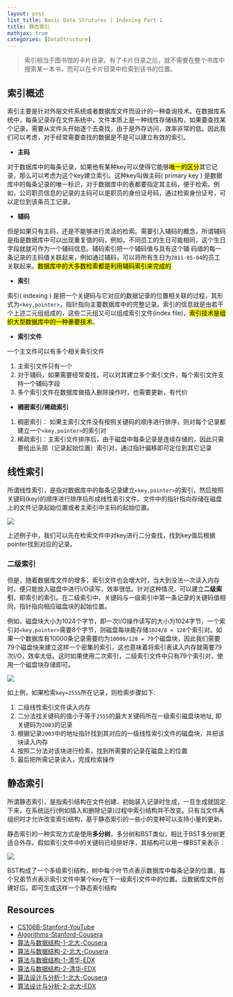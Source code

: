 ```yaml
---
layout: post
list_title: Basic Data Strutures | Indexing Part 1
title: 静态索引
mathjax: true
categories: [DataStructure]
---
```


> 索引相当于图书馆的卡片目录，有了卡片目录之后，就不需要在整个书库中搜索某一本书，而可以在卡片目录中检索到该书的位置。

## 索引概述

索引主要是针对外层文件系统或者数据库文件而设计的一种查询技术。在数据库系统中，每条记录存在文件系统中，文件本质上是一种线性存储结构，如果要查找某个记录，需要从文件头开始逐个去查找，由于是外存访问，效率非常的低。因此我们可以考虑，对于经常需要查找的数据是不是可以建立有效的索引。

- **主码**

对于数据库中的每条记录，如果他有某种key可以使得它能够<mark>唯一的区分</mark>其它记录，那么可以考虑为这个key建立索引。这种key叫做主码( primary key ) 是数据库中的每条记录的唯一标识，对于数据库中的表都要指定其主码，便于检索。例如，公司职员信息的记录的主码可以是职员的身份证号码，通过检索身份证号，可以定位到该条员工记录。

- **辅码**

但是如果只有主码，还是不能够进行灵活的检索。需要引入辅码的概念，所谓辅码是指是数据库中可以出现重复值的码，例如，不同员工的生日可能相同，这个生日字段就就可作为一个辅码信息。辅码索引把一个辅码值与具有这个辅
码值的每一条记录的主码值关联起来，例如通过辅码，可以将所有生日为`2011-05-04`的员工关联起来。<mark>数据库中的大多数检索都是利用辅码索引来完成的</mark>

- **索引**

索引( indexing ) 是把一个关键码与它对应的数据记录的位置相关联的过程，其形式为`<key,pointer>`，指针指向主要数据库中的完整记录。索引的信息就是由若干个上述二元组组成的，这些二元组又可以组成索引文件(index file)，<mark>索引技术是组织大型数据库中的一种重要技术</mark>。

- **索引文件**

一个主文件可以有多个相关索引文件

1. 主索引文件只有一个
2. 对于辅码，如果需要经常查找，可以对其建立多个索引文件，每个索引文件支持一个辅码字段
3. 多个索引文件在数据库做插入删除操作时，也需要更新，有代价

- **稠密索引/稀疏索引**

1. 稠密索引： 如果主索引文件没有按照关键码的顺序进行排序，则对每个记录都建立一个`<key,pointer>`的索引对
2. 稀疏索引：主索引文件排序后，由于磁盘中每条记录是连续存储的，因此只需要给出头部（记录起始位置）索引对，通过指针偏移即可定位到其它记录

## 线性索引

所谓线性索引，是指对数据库中的每条记录建立`<key,pointer>`的索引，然后按照关键码(key)的顺序进行排序后形成线性索引文件。文件中的指针指向存储在磁盘上的文件记录起始位置或者主索引中主码的起始位置。

![](/assets/images/2008/09/index-1.jpg)

上述例子中，我们可以先在检索文件中对key进行二分查找，找到key值后根据pointer找到对应的记录。

### 二级索引

但是，随着数据库文件的增多，索引文件也会增大时，当大到没法一次读入内存时，便只能放入磁盘中进行I/O读写，效率很低。针对这种情况，可以建立**二级索引**，即索引的索引。在二级索引中，关键码与一级索引中第一条记录的关键码值相同，指针指向相应磁盘块的起始位置。

例如，磁盘块大小为1024个字节，即一次I/O操作读写的大小为1024字节，一个索引对`<key,pointer>`需要8个字节，则磁盘每块能存储`1024/8 = 128`个索引对。如果一个数据库有10000条记录需要约为`10000/128 = 79`个磁盘块，因此我们需要79个磁盘快来建立这样一个密集的索引，这也意味着将索引表读入内存就需要79次I/O，效率太低。这时如果使用二次索引，二级索引文件中只有79个索引对，使用一个磁盘块存储即可。

![](/assets/images/2008/09/index-2.jpg)

如上例，如果检索`key=2555`所在记录，则检索步骤如下:

1. 二级线性索引文件读入内存
2. 二分法找关键码的值小于等于`2555`的最大关键码所在一级索引磁盘块地址, 即关键码为`2003`的记录
3. 根据记录`2003`中的地址指针找到其对应的一级线性索引文件的磁盘块，并把该块读入内存
4. 按照二分法对该块进行检索，找到所需要的记录在磁盘上的位置
5. 最后把所需记录读入，完成检索操作


## 静态索引

所谓静态索引，是指索引结构在文件创建、初始装入记录时生成，一旦生成就固定下来，在系统运行(例如插入和删除记录)过程中索引结构并不改变。只有当文件再组织时才允许改变索引结构，基于静态索引的一些小的变种可以支持小量的更新。

静态索引的一种实现方式是使用**多分树**，多分树和BST类似，相比于BST多分树更适合外存。假如索引文件中的关键码已经排好序，其结构可以用一棵BST来表示：

![](/assets/images/2008/09/index-3.jpg)

BST构成了一个多级索引结构，树中每个叶节点表示数据库中每条记录的位置，每个兄弟节点表示索引文件中某个key在下一级索引文件中的位置。当数据库文件创建好后，即可生成这样一个静态索引结构


## Resources 

- [CS106B-Stanford-YouTube](https://www.youtube.com/watch?v=NcZ2cu7gc-A&list=PLnfg8b9vdpLn9exZweTJx44CII1bYczuk)
- [Algorithms-Stanford-Cousera](https://www.coursera.org/learn/algorithms-divide-conquer/home/welcome)
- [算法与数据结构-1-北大-Cousera](https://www.coursera.org/learn/shuju-jiegou-suanfa/home/welcome)
- [算法与数据结构-2-北大-Cousera](https://www.coursera.org/learn/gaoji-shuju-jiegou/home/welcome)
- [算法与数据结构-1-清华-EDX](https://courses.edx.org/courses/course-v1:TsinghuaX+30240184.1x+3T2017/course/)
- [算法与数据结构-2-清华-EDX](https://courses.edx.org/courses/course-v1:PekingX+04833050X+1T2016/course/)
- [算法设计与分析-1-北大-Cousera](https://www.coursera.org/learn/algorithms/home/welcome)
- [算法设计与分析-2-北大-EDX](https://courses.edx.org/courses/course-v1:PekingX+04833050X+1T2016/course/)

